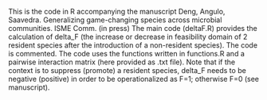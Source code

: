 This is the code in R accompanying the manuscript Deng, Angulo, Saavedra. Generalizing game-changing species across microbial communities. ISME Comm. (in press)
The main code (deltaF.R) provides the calculation of delta_F (the increase or decrease in feasibility domain of 2 resident species after the introduction of a non-resident species). The code is commented. The code uses the functions written in functions.R and a pairwise interaction matrix (here provided as .txt file).
Note that if the context is to suppress (promote) a resident species, delta_F needs to be negative (positive) in order to be operationalized as F=1; otherwise F=0 (see manuscript).
